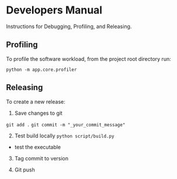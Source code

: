 # Developers Manual
Instructions for Debugging, Profiling, and Releasing.

## Profiling
To profile the software workload, from the project root directory run:

`python -m app.core.profiler`


## Releasing
To create a new release:
1. Save changes to git

`git add .`
`git commit -m "_your_commit_message"`

2. Test build locally
`python script/build.py`
- test the executable

3. Tag commit to version

4. Git push